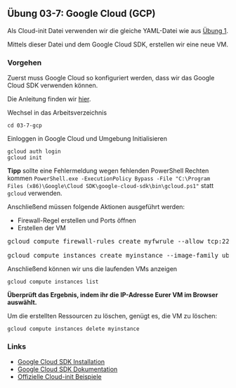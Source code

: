 ## Übung 03-7: Google Cloud (GCP)

Als Cloud-init Datei verwenden wir die gleiche YAML-Datei wie aus [Übung 1](../01-1-iac/cloud-init-nginx.yaml).

Mittels dieser Datei und dem Google Cloud SDK, erstellen wir eine neue VM.

### Vorgehen

Zuerst muss Google Cloud so konfiguriert werden, dass wir das Google Cloud SDK verwenden können.

Die Anleitung finden wir [hier](https://cloud.google.com/sdk/docs/install).

Wechsel in das Arbeitsverzeichnis

    cd 03-7-gcp

Einloggen in Google Cloud und Umgebung Initialisieren

    gcloud auth login
    gcloud init

**Tipp** sollte eine Fehlermeldung wegen fehlenden PowerShell Rechten kommen `PowerShell.exe -ExecutionPolicy Bypass -File "C:\Program Files (x86)\Google\Cloud SDK\google-cloud-sdk\bin\gcloud.ps1"` statt `gcloud` verwenden.        

Anschließend müssen folgende Aktionen ausgeführt werden:
* Firewall-Regel erstellen und Ports öffnen
* Erstellen der VM 

<pre>
gcloud compute firewall-rules create myfwrule --allow tcp:22,tcp:80 --description "Standard Ports"

gcloud compute instances create myinstance --image-family ubuntu-2204-lts --image-project ubuntu-os-cloud --machine-type f1-micro --tags http-server --metadata-from-file startup-script=cloud-init.yaml
</pre>    

Anschließend können wir uns die laufenden VMs anzeigen

    gcloud compute instances list

**Überprüft das Ergebnis, indem ihr die IP-Adresse Eurer VM im Browser auswählt.**

Um die erstellten Ressourcen zu löschen, genügt es, die VM zu löschen:

    gcloud compute instances delete myinstance

### Links

* [Google Cloud SDK Installation](https://cloud.google.com/sdk/docs/install)         
* [Google Cloud SDK Dokumentation](https://cloud.google.com/sdk)
* [Offizielle Cloud-init Beispiele](https://cloudinit.readthedocs.io/en/latest/topics/examples.html)
